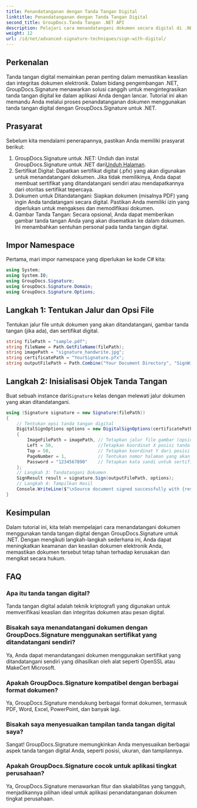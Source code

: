 ```yaml
---
title: Penandatanganan dengan Tanda Tangan Digital
linktitle: Penandatanganan dengan Tanda Tangan Digital
second_title: GroupDocs.Tanda Tangan .NET API
description: Pelajari cara menandatangani dokumen secara digital di .NET menggunakan GroupDocs.Signature. Tingkatkan keamanan dan keaslian dengan tutorial komprehensif ini.
weight: 12
url: /id/net/advanced-signature-techniques/sign-with-digital/
---
```

## Perkenalan
Tanda tangan digital memainkan peran penting dalam memastikan keaslian dan integritas dokumen elektronik. Dalam bidang pengembangan .NET, GroupDocs.Signature menawarkan solusi canggih untuk mengintegrasikan tanda tangan digital ke dalam aplikasi Anda dengan lancar. Tutorial ini akan memandu Anda melalui proses penandatanganan dokumen menggunakan tanda tangan digital dengan GroupDocs.Signature untuk .NET.
## Prasyarat
Sebelum kita mendalami penerapannya, pastikan Anda memiliki prasyarat berikut:
1.  GroupDocs.Signature untuk .NET: Unduh dan instal GroupDocs.Signature untuk .NET dari[Unduh Halaman](https://releases.groupdocs.com/signature/net/).
2. Sertifikat Digital: Dapatkan sertifikat digital (.pfx) yang akan digunakan untuk menandatangani dokumen. Jika tidak memilikinya, Anda dapat membuat sertifikat yang ditandatangani sendiri atau mendapatkannya dari otoritas sertifikat tepercaya.
3. Dokumen untuk Ditandatangani: Siapkan dokumen (misalnya PDF) yang ingin Anda tandatangani secara digital. Pastikan Anda memiliki izin yang diperlukan untuk mengakses dan memodifikasi dokumen.
4. Gambar Tanda Tangan: Secara opsional, Anda dapat memberikan gambar tanda tangan Anda yang akan disematkan ke dalam dokumen. Ini menambahkan sentuhan personal pada tanda tangan digital.

## Impor Namespace
Pertama, mari impor namespace yang diperlukan ke kode C# kita:
```csharp
using System;
using System.IO;
using GroupDocs.Signature;
using GroupDocs.Signature.Domain;
using GroupDocs.Signature.Options;
```
## Langkah 1: Tentukan Jalur dan Opsi File
Tentukan jalur file untuk dokumen yang akan ditandatangani, gambar tanda tangan (jika ada), dan sertifikat digital.
```csharp
string filePath = "sample.pdf";
string fileName = Path.GetFileName(filePath);
string imagePath = "signature_handwrite.jpg";
string certificatePath = "YourSignature.pfx";
string outputFilePath = Path.Combine("Your Document Directory", "SignWithDigital", fileName);
```
## Langkah 2: Inisialisasi Objek Tanda Tangan
 Buat sebuah instance dari`Signature` kelas dengan melewati jalur dokumen yang akan ditandatangani.
```csharp
using (Signature signature = new Signature(filePath))
{
    // Tentukan opsi tanda tangan digital
    DigitalSignOptions options = new DigitalSignOptions(certificatePath)
    {
        ImageFilePath = imagePath, // Tetapkan jalur file gambar (opsional)
        Left = 50,                 //Tetapkan koordinat X posisi tanda tangan
        Top = 50,                  // Tetapkan koordinat Y dari posisi tanda tangan
        PageNumber = 1,            // Tentukan nomor halaman yang akan ditandatangani
        Password = "1234567890"    // Tetapkan kata sandi untuk sertifikat (jika diperlukan)
    };
    // Langkah 3: Tandatangani Dokumen
    SignResult result = signature.Sign(outputFilePath, options);
    // Langkah 4: Tampilkan Hasil
    Console.WriteLine($"\nSource document signed successfully with {result.Succeeded.Count} signature(s).\nFile saved at {outputFilePath}.");
}
```

## Kesimpulan
Dalam tutorial ini, kita telah mempelajari cara menandatangani dokumen menggunakan tanda tangan digital dengan GroupDocs.Signature untuk .NET. Dengan mengikuti langkah-langkah sederhana ini, Anda dapat meningkatkan keamanan dan keaslian dokumen elektronik Anda, memastikan dokumen tersebut tetap tahan terhadap kerusakan dan mengikat secara hukum.
## FAQ
### Apa itu tanda tangan digital?
Tanda tangan digital adalah teknik kriptografi yang digunakan untuk memverifikasi keaslian dan integritas dokumen atau pesan digital.
### Bisakah saya menandatangani dokumen dengan GroupDocs.Signature menggunakan sertifikat yang ditandatangani sendiri?
Ya, Anda dapat menandatangani dokumen menggunakan sertifikat yang ditandatangani sendiri yang dihasilkan oleh alat seperti OpenSSL atau MakeCert Microsoft.
### Apakah GroupDocs.Signature kompatibel dengan berbagai format dokumen?
Ya, GroupDocs.Signature mendukung berbagai format dokumen, termasuk PDF, Word, Excel, PowerPoint, dan banyak lagi.
### Bisakah saya menyesuaikan tampilan tanda tangan digital saya?
Sangat! GroupDocs.Signature memungkinkan Anda menyesuaikan berbagai aspek tanda tangan digital Anda, seperti posisi, ukuran, dan tampilannya.
### Apakah GroupDocs.Signature cocok untuk aplikasi tingkat perusahaan?
Ya, GroupDocs.Signature menawarkan fitur dan skalabilitas yang tangguh, menjadikannya pilihan ideal untuk aplikasi penandatanganan dokumen tingkat perusahaan.